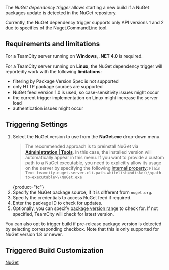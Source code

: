 [//]: # (title: NuGet Dependency Trigger)
[//]: # (auxiliary-id: NuGet Dependency Trigger)

The _NuGet dependency trigger_ allows starting a new build if a NuGet packages update is detected in the NuGet repository.

<note>

Currently, the NuGet dependency trigger supports only API versions 1 and 2 due to specifics of the Nuget.CommandLine tool.

</note>

## Requirements and limitations

For a TeamCity server running on __Windows__, __.NET 4.0__ is required.

For a TeamCity server running on __Linux__, the NuGet dependency trigger will reportedly work with the following __limitations__:
* filtering by Package Version Spec is not supported
* only HTTP package sources are supported
* NuGet feed version 1.0 is used, so case-sensitivity issues might occur
* the current trigger implementation on Linux might increase the server load
* authentication issues might occur

<anchor name="Configuring+NuGet+Dependency+Trigger"/>

## Triggering Settings

1. Select the NuGet version to use from the __NuGet.exe__ drop-down menu.
   >The recommended approach is to preinstall NuGet via __[Administration | Tools](nuget.md#Installing+NuGet+to+TeamCity+agents)__. In this case, the installed version will automatically appear in this menu. If you want to provide a custom path to a NuGet executable, you need to explicitly allow its usage on the server by specifying the following [internal property](server-startup-properties.md#TeamCity+Internal+Properties):
       ```Plain Text
       teamcity.nuget.server.cli.path.whitelist=<disk>:\\<path-to-executable>\\NuGet.exe
       ```
   > 
   {product="tc"}
2. Specify the NuGet package source, if it is different from `nuget.org`.
3. Specify the credentials to access NuGet feed if required.
4. Enter the package ID to check for updates.
5. Optionally, you can specify [package version range](https://docs.microsoft.com/en-us/nuget/reference/package-versioning#version-ranges-and-wildcards) to check for. If not specified, TeamCity will check for latest version.

You can also opt to trigger build if pre-release package version is detected by selecting corresponding checkbox. Note that this is only supported for NuGet version 1.8 or newer.

## Triggered Build Customization

<include src="configuring-vcs-triggers.md" include-id="triggered-build-customization"/>

 <seealso>
        <category ref="admin-guide">
            <a href="nuget.md">NuGet</a>
        </category>
</seealso>

